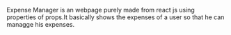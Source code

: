 Expense Manager is an webpage purely made from react js using properties of props.It basically shows the expenses of a user so that he can managge his expenses.
